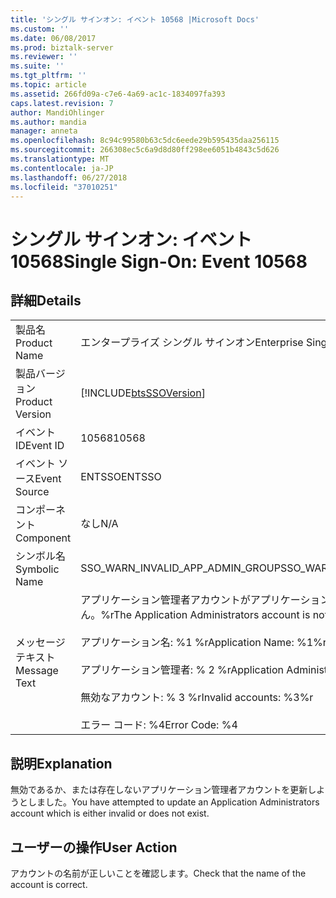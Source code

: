 ```yaml
---
title: 'シングル サインオン: イベント 10568 |Microsoft Docs'
ms.custom: ''
ms.date: 06/08/2017
ms.prod: biztalk-server
ms.reviewer: ''
ms.suite: ''
ms.tgt_pltfrm: ''
ms.topic: article
ms.assetid: 266fd09a-c7e6-4a69-ac1c-1834097fa393
caps.latest.revision: 7
author: MandiOhlinger
ms.author: mandia
manager: anneta
ms.openlocfilehash: 8c94c99580b63c5dc6eede29b595435daa256115
ms.sourcegitcommit: 266308ec5c6a9d8d80ff298ee6051b4843c5d626
ms.translationtype: MT
ms.contentlocale: ja-JP
ms.lasthandoff: 06/27/2018
ms.locfileid: "37010251"
---
```

# <a name="single-sign-on-event-10568"></a><span data-ttu-id="8e8ee-102">シングル サインオン: イベント 10568</span><span class="sxs-lookup"><span data-stu-id="8e8ee-102">Single Sign-On: Event 10568</span></span>
## <a name="details"></a><span data-ttu-id="8e8ee-103">詳細</span><span class="sxs-lookup"><span data-stu-id="8e8ee-103">Details</span></span>  
  
|                 |                                                                                                                                                                                                                             |
|-----------------|-----------------------------------------------------------------------------------------------------------------------------------------------------------------------------------------------------------------------------|
|  <span data-ttu-id="8e8ee-104">製品名</span><span class="sxs-lookup"><span data-stu-id="8e8ee-104">Product Name</span></span>   |                                                                                                  <span data-ttu-id="8e8ee-105">エンタープライズ シングル サインオン</span><span class="sxs-lookup"><span data-stu-id="8e8ee-105">Enterprise Single Sign-On</span></span>                                                                                                  |
| <span data-ttu-id="8e8ee-106">製品バージョン</span><span class="sxs-lookup"><span data-stu-id="8e8ee-106">Product Version</span></span> |                                                                                 [!INCLUDE[btsSSOVersion](../includes/btsssoversion-md.md)]                                                                                  |
|    <span data-ttu-id="8e8ee-107">イベント ID</span><span class="sxs-lookup"><span data-stu-id="8e8ee-107">Event ID</span></span>     |                                                                                                            <span data-ttu-id="8e8ee-108">10568</span><span class="sxs-lookup"><span data-stu-id="8e8ee-108">10568</span></span>                                                                                                            |
|  <span data-ttu-id="8e8ee-109">イベント ソース</span><span class="sxs-lookup"><span data-stu-id="8e8ee-109">Event Source</span></span>   |                                                                                                           <span data-ttu-id="8e8ee-110">ENTSSO</span><span class="sxs-lookup"><span data-stu-id="8e8ee-110">ENTSSO</span></span>                                                                                                            |
|    <span data-ttu-id="8e8ee-111">コンポーネント</span><span class="sxs-lookup"><span data-stu-id="8e8ee-111">Component</span></span>    |                                                                                                             <span data-ttu-id="8e8ee-112">なし</span><span class="sxs-lookup"><span data-stu-id="8e8ee-112">N/A</span></span>                                                                                                             |
|  <span data-ttu-id="8e8ee-113">シンボル名</span><span class="sxs-lookup"><span data-stu-id="8e8ee-113">Symbolic Name</span></span>  |                                                                                              <span data-ttu-id="8e8ee-114">SSO_WARN_INVALID_APP_ADMIN_GROUP</span><span class="sxs-lookup"><span data-stu-id="8e8ee-114">SSO_WARN_INVALID_APP_ADMIN_GROUP</span></span>                                                                                               |
|  <span data-ttu-id="8e8ee-115">メッセージ テキスト</span><span class="sxs-lookup"><span data-stu-id="8e8ee-115">Message Text</span></span>   | <span data-ttu-id="8e8ee-116">アプリケーション管理者アカウントがアプリケーションの更新について有効ではありません。%r</span><span class="sxs-lookup"><span data-stu-id="8e8ee-116">The Application Administrators account is not valid for application update.%r</span></span><br /><br /> <span data-ttu-id="8e8ee-117">アプリケーション名: %1 %r</span><span class="sxs-lookup"><span data-stu-id="8e8ee-117">Application Name: %1%r</span></span><br /><br /> <span data-ttu-id="8e8ee-118">アプリケーション管理者: % 2 %r</span><span class="sxs-lookup"><span data-stu-id="8e8ee-118">Application Administrators: %2%r</span></span><br /><br /> <span data-ttu-id="8e8ee-119">無効なアカウント: % 3 %r</span><span class="sxs-lookup"><span data-stu-id="8e8ee-119">Invalid accounts: %3%r</span></span><br /><br /> <span data-ttu-id="8e8ee-120">エラー コード: %4</span><span class="sxs-lookup"><span data-stu-id="8e8ee-120">Error Code: %4</span></span> |
  
## <a name="explanation"></a><span data-ttu-id="8e8ee-121">説明</span><span class="sxs-lookup"><span data-stu-id="8e8ee-121">Explanation</span></span>  
 <span data-ttu-id="8e8ee-122">無効であるか、または存在しないアプリケーション管理者アカウントを更新しようとしました。</span><span class="sxs-lookup"><span data-stu-id="8e8ee-122">You have attempted to update an Application Administrators account which is either invalid or does not exist.</span></span>  
  
## <a name="user-action"></a><span data-ttu-id="8e8ee-123">ユーザーの操作</span><span class="sxs-lookup"><span data-stu-id="8e8ee-123">User Action</span></span>  
 <span data-ttu-id="8e8ee-124">アカウントの名前が正しいことを確認します。</span><span class="sxs-lookup"><span data-stu-id="8e8ee-124">Check that the name of the account is correct.</span></span>